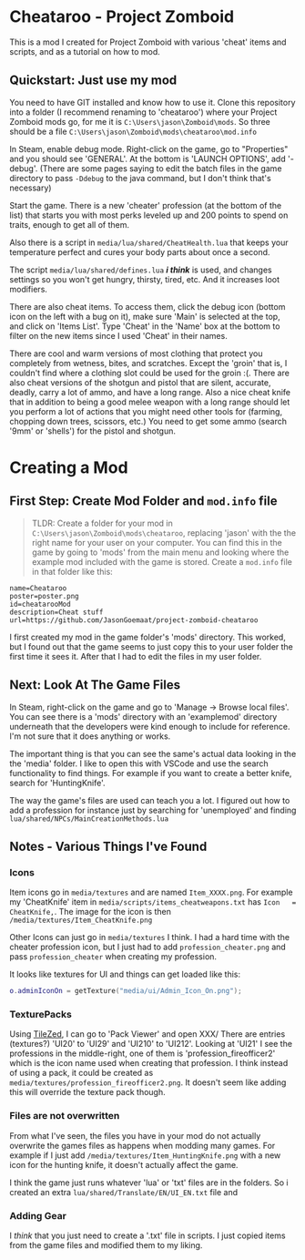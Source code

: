 # Cheataroo - Project Zomboid

This is a mod I created for Project Zomboid with various 'cheat' items
and scripts, and as a tutorial on how to mod.

## Quickstart: Just use my mod

You need to have GIT installed and know how to use it.   Clone this repository
into a folder (I recommend renaming to 'cheataroo') where your Project Zomboid mods
go, for me it is `C:\Users\jason\Zomboid\mods`.  So three should be a file 
`C:\Users\jason\Zomboid\mods\cheataroo\mod.info`

In Steam, enable debug mode.   Right-click on the game, go to "Properties" and you
should see 'GENERAL'.   At the bottom is 'LAUNCH OPTIONS', add '-debug'.  (There are
some pages saying to edit the batch files in the game directory to pass `-Ddebug`
to the java command, but I don't think that's necessary)

Start the game.  There is a new 'cheater' profession (at the bottom of the list)
that starts you with most perks leveled up and 200 points to spend on traits, enough
to get all of them.

Also there is a script in `media/lua/shared/CheatHealth.lua` that keeps your
temperature perfect and cures your body parts about once a second.

The script `media/lua/shared/defines.lua` ***i think*** is used, and changes
settings so you won't get hungry, thirsty, tired, etc.   And it increases loot
modifiers.

There are also cheat items.   To access them, click the debug icon (bottom icon
on the left with a bug on it), make sure 'Main' is selected at the top, and click
on 'Items List'.  Type 'Cheat' in the 'Name' box at the bottom to filter on
the new items since I used 'Cheat' in their names.

There are cool and warm versions of most clothing that protect you completely
from wetness, bites, and scratches.  Except the 'groin' that is, I couldn't find
where a clothing slot could be used for the groin :(.  There are also cheat
versions of the shotgun and pistol that are silent, accurate, deadly, carry a lot
of ammo, and have a long range.  Also a nice cheat knife that in addition to
being a good melee weapon with a long range should let you perform a lot of
actions that you might need other tools for (farming, chopping down trees,
scissors, etc.)  You need to get some ammo (search '9mm' or 'shells') for the
pistol and shotgun.

# Creating a Mod

## First Step: Create Mod Folder and `mod.info` file

> TLDR: Create a folder for your mod in `C:\Users\jason\Zomboid\mods\cheataroo`, replacing
'jason' with the the right name for your user on your computer.  You can find this in the
game by going to 'mods' from the main menu and looking where the example mod included with
the game is stored.  Create a `mod.info` file in that folder like this:

```
name=Cheataroo
poster=poster.png
id=cheatarooMod
description=Cheat stuff
url=https://github.com/JasonGoemaat/project-zomboid-cheataroo
```

I first created my mod in the game folder's 'mods' directory.   This worked, but I
found out that the game seems to just copy this to your user folder the first time it
sees it.  After that I had to edit the files in my user folder.

## Next: Look At The Game Files

In Steam, right-click on the game and go to 'Manage -> Browse local files'.  You
can see there is a 'mods' directory with an 'examplemod' directory underneath
that the developers were kind enough to include for reference.  I'm not sure that
it does anything or works.

The important thing is that you can see the same's actual data looking in the the
'media' folder.   I like to open this with VSCode and use the search functionality
to find things.  For example if you want to create a better knife, search for
'HuntingKnife'.

The way the game's files are used can teach you a lot.  I figured out how to add
a profession for instance just by searching for 'unemployed' and finding `lua/shared/NPCs/MainCreationMethods.lua`

## Notes - Various Things I've Found

### Icons

Item icons go in `media/textures` and are named `Item_XXXX.png`.  For example my
'CheatKnife' item in `media/scripts/items_cheatweapons.txt` has `Icon	=	CheatKnife,`.
The image for the icon is then `/media/textures/Item_CheatKnife.png`

Other Icons can just go in `media/textures` I think.   I had a hard time with the cheater
profession icon, but I just had to add `profession_cheater.png` and pass
`profession_cheater` when creating my profession.

It looks like textures for UI and things can get loaded like this:

```lua
o.adminIconOn = getTexture("media/ui/Admin_Icon_On.png");
```


### TexturePacks

Using [TileZed](https://www.dropbox.com/s/gpiib2ks6ebmrmh/TileZed%2BWorldEd-Apr-06-2021-64bit.zip?dl=0),
I can go to 'Pack Viewer' and open XXX/   There are entries (textures?) 'UI20' to 'UI29' and 'UI210' to
'UI212'.   Looking at 'UI21' I see the professions in the middle-right, one of them is
'profession_fireofficer2' which is the icon name used when creating that profession.  I think instead
of using a pack, it could be created as `media/textures/profession_fireofficer2.png`.  It doesn't
seem like adding this will override the texture pack though.


### Files are not overwritten

From what I've seen, the files you have in your mod do not actually overwrite
the games files as happens when modding many games.  For example if I just
add `/media/textures/Item_HuntingKnife.png` with a new icon for the hunting
knife, it doesn't actually affect the game.

I think the game just runs whatever 'lua' or 'txt' files are in the folders.
So i created an extra `lua/shared/Translate/EN/UI_EN.txt` file and

### Adding Gear

I *think* that you just need to create a '.txt' file in scripts.   I just copied items
from the game files and modified them to my liking.
